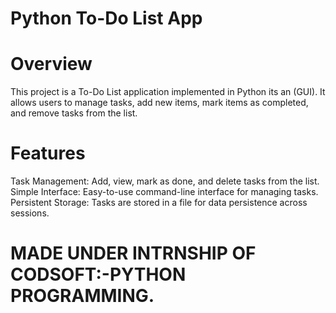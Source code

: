 # Python To-Do List App
# Overview
This project is a To-Do List application implemented in Python its an (GUI). It allows users to manage tasks, add new items, mark items as completed, and remove tasks from the list.

# Features
Task Management: Add, view, mark as done, and delete tasks from the list.
Simple Interface: Easy-to-use command-line interface for managing tasks.
Persistent Storage: Tasks are stored in a file for data persistence across sessions.
# MADE UNDER INTRNSHIP OF CODSOFT:-PYTHON PROGRAMMING.
